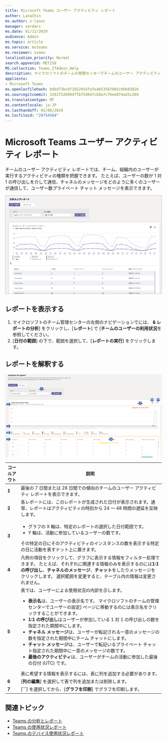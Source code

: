 ```yaml
---
title: Microsoft Teams ユーザー アクティビティ レポート
author: LanaChin
ms.author: v-lanac
manager: serdars
ms.date: 01/11/2019
audience: Admin
ms.topic: article
ms.service: msteams
ms.reviewer: svemu
localization_priority: Normal
search.appverid: MET150
MS.collection: Teams_ITAdmin_Help
description: マイクロソフトのチームの管理センターでチームのユーザー アクティビティ レポートを使用して、ユーザーが組織内でチームが使用している方法を参照してくださいする方法について説明します。
appliesto:
- Microsoft Teams
ms.openlocfilehash: bdbd73bc6f1652954fafe465356f805c0bb8382b
ms.sourcegitcommit: 31827526894ffb75d64fcb0a7c76ee874ad3c269
ms.translationtype: MT
ms.contentlocale: ja-JP
ms.lasthandoff: 02/06/2019
ms.locfileid: "29754584"
---
```

# <a name="microsoft-teams-user-activity-report"></a>Microsoft Teams ユーザー アクティビティ レポート

チームのユーザー アクティビティ レポートでは、チーム、組織内のユーザーが実行するアクティビティの種類を把握できます。 たとえば、ユーザーの数が 1 対 1 の呼び出しを介して通信、チャネルのメッセージをどのように多くのユーザーが通信して、ユーザー数プライベート チャット メッセージを表示できます。

![マイクロソフト チームの管理センターでチームのユーザー ・ アクティビティ ・ レポートのスクリーン ショット](../media/teams-reports-user-activity.png "マイクロソフト チームの管理センターでチームのユーザー ・ アクティビティ ・ レポートのスクリーン ショット")

## <a name="view-the-report"></a>レポートを表示する

1. マイクロソフトのチーム管理センターの左側のナビゲーションでには、 **& レポートの分析**] をクリックし、[**レポート**] で [**チームのユーザーの利用状況**を参照してください。 
2. [**日付の範囲**] の下で、範囲を選択して、[**レポートの実行**] をクリックします。 

## <a name="interpret-the-report"></a>レポートを解釈する

![コールアウトの番号とマイクロソフトのチーム管理センターでチームのユーザー アクティビティ レポートのスクリーン ショット](../media/teams-reports-user-activity-with-callouts.png "コールアウトの番号とマイクロソフトのチーム管理センターでチームのユーザー アクティビティ レポートのスクリーン ショット")

|コールアウト |説明  |
|--------|-------------|
|**1**   |最後の 7 日間または 28 日間での傾向のチームのユーザー アクティビティ レポートを表示できます。 |
|**2**   |各レポートには、このレポートが生成された日付が表示されます。通常、レポートはアクティビティの時刻から 24 ～ 48 時間の遅延を反映します。 |
|**3**   |<ul><li>グラフの X 軸は、特定のレポートの選択した日付範囲です。 </li><li>Y 軸は、活動に参加しているユーザーの数です。</li></ul>その特定の日にそのアクティビティのインスタンスの数を表示する特定の日に活動を表すドット上に置きます。 |
|**4**   |凡例の項目をクリックして、グラフに表示する情報をフィルター処理できます。 たとえば、それぞれに関連する情報のみを表示するのには**1:1 の呼び出し**、**チャネルのメッセージ**、**チャット**をしたりメッセージをクリックします。 選択範囲を変更すると、テーブル内の情報は変更されません。 |
|**5**   |表では、ユーザーによる使用状況の内訳を示します。   <ul><li>**表示名**は、ユーザーの表示名です。 マイクロソフトのチームの管理センターでユーザーの設定] ページに移動するのには表示名をクリックすることができます。</li><li>**1:1 の呼び出し**はユーザーが参加している 1 対 1 の呼び出しの数を指定された期間中にします。</li><li>**チャネル メッセージ**は、ユーザーが転記される一意のメッセージの数を指定された期間中にチーム チャットにします。</li> <li>**チャット メッセージ**は、ユーザーで転記いるプライベート チャット指定された期間中に一意のメッセージの数です。</li>  <li>**最後のアクティビティ**は、ユーザーがチームの活動に参加した最後の日付 (UTC) です。</li> </ul>表に希望する情報を表示するには、表に列を追加する必要があります。
|**6**   |[**列の編集**] を選択して表で列を追加または削除します。 |
|**7**   |[**˙˙˙**] を選択してから、[**グラフを印刷**] でグラフを印刷します。 |

## <a name="related-topics"></a>関連トピック
- [Teams の分析とレポート](teams-reporting-reference.md)
- [Teams の使用状況レポート](teams-usage-report.md)
- [Teams のデバイス使用状況レポート](device-usage-report.md)